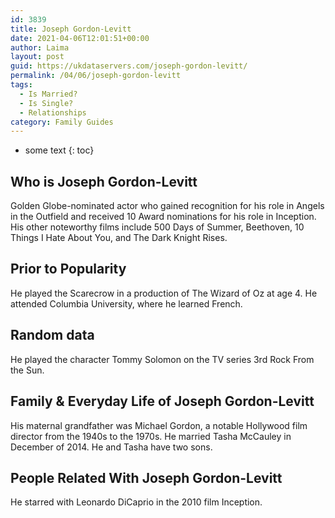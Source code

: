 ```yaml
---
id: 3839
title: Joseph Gordon-Levitt
date: 2021-04-06T12:01:51+00:00
author: Laima
layout: post
guid: https://ukdataservers.com/joseph-gordon-levitt/
permalink: /04/06/joseph-gordon-levitt
tags:
  - Is Married?
  - Is Single?
  - Relationships
category: Family Guides
---
```


* some text
{: toc}


## Who is Joseph Gordon-Levitt
                  
                  
                  
Golden Globe-nominated actor who gained recognition for his role in Angels in the Outfield and received 10 Award nominations for his role in Inception. His other noteworthy films include 500 Days of Summer, Beethoven, 10 Things I Hate About You, and The Dark Knight Rises. 
                  
              
            
              
            
                
                
                
## Prior to Popularity
                  
                  
                  
He played the Scarecrow in a production of The Wizard of Oz at age 4. He attended Columbia University, where he learned French. 
                  
              
            
              
            
                
                
                
## Random data
                  
                  
                  
He played the character Tommy Solomon on the TV series 3rd Rock From the Sun. 
                  
              
            
              
            
                
                
                
## Family & Everyday Life of Joseph Gordon-Levitt
                  
                  
                  
His maternal grandfather was Michael Gordon, a notable Hollywood film director from the 1940s to the 1970s. He married Tasha McCauley in December of 2014. He and Tasha have two sons. 
                  
              
            
              
            
                
                
                
## People Related With Joseph Gordon-Levitt
                  
                  
                  
He starred with Leonardo DiCaprio in the 2010 film Inception.
                  
              
            
              
            
                
              
            
              
              
            
            
              
            
          
          
          